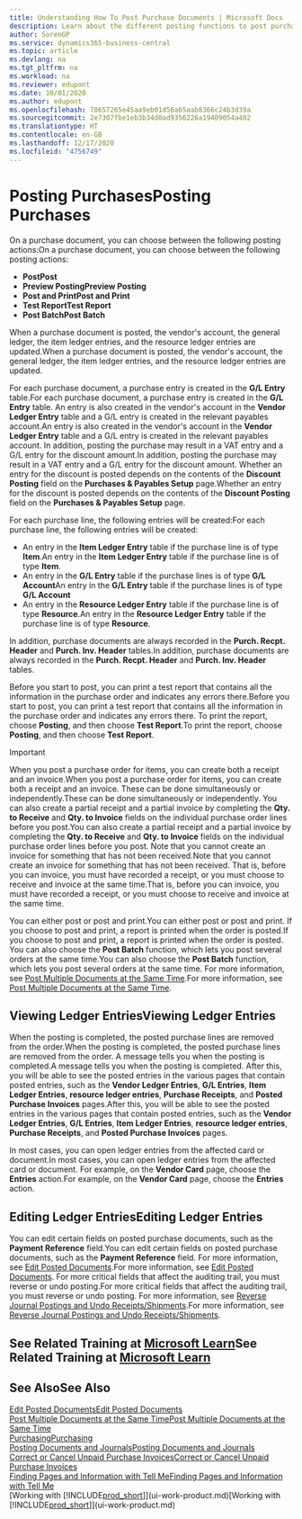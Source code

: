 ```yaml
---
title: Understanding How To Post Purchase Documents | Microsoft Docs
description: Learn about the different posting functions to post purchase documents, and how you can update posted documents.
author: SorenGP
ms.service: dynamics365-business-central
ms.topic: article
ms.devlang: na
ms.tgt_pltfrm: na
ms.workload: na
ms.reviewer: edupont
ms.date: 10/01/2020
ms.author: edupont
ms.openlocfilehash: 78657265e45aa9eb01d56a65aab8366c24b3d39a
ms.sourcegitcommit: 2e7307fbe1eb3b34d0ad9356226a19409054a402
ms.translationtype: HT
ms.contentlocale: en-GB
ms.lasthandoff: 12/17/2020
ms.locfileid: "4756749"
---
```

# <a name="posting-purchases"></a><span data-ttu-id="50831-103">Posting Purchases</span><span class="sxs-lookup"><span data-stu-id="50831-103">Posting Purchases</span></span>
<span data-ttu-id="50831-104">On a purchase document, you can choose between the following posting actions:</span><span class="sxs-lookup"><span data-stu-id="50831-104">On a purchase document, you can choose between the following posting actions:</span></span>

* <span data-ttu-id="50831-105">**Post**</span><span class="sxs-lookup"><span data-stu-id="50831-105">**Post**</span></span>
* <span data-ttu-id="50831-106">**Preview Posting**</span><span class="sxs-lookup"><span data-stu-id="50831-106">**Preview Posting**</span></span>
* <span data-ttu-id="50831-107">**Post and Print**</span><span class="sxs-lookup"><span data-stu-id="50831-107">**Post and Print**</span></span>
* <span data-ttu-id="50831-108">**Test Report**</span><span class="sxs-lookup"><span data-stu-id="50831-108">**Test Report**</span></span>
* <span data-ttu-id="50831-109">**Post Batch**</span><span class="sxs-lookup"><span data-stu-id="50831-109">**Post Batch**</span></span>

<span data-ttu-id="50831-110">When a purchase document is posted, the vendor's account, the general ledger, the item ledger entries, and the resource ledger entries  are updated.</span><span class="sxs-lookup"><span data-stu-id="50831-110">When a purchase document is posted, the vendor's account, the general ledger, the item ledger entries, and the resource ledger entries  are updated.</span></span>

<span data-ttu-id="50831-111">For each purchase document, a purchase entry is created in the **G/L Entry** table.</span><span class="sxs-lookup"><span data-stu-id="50831-111">For each purchase document, a purchase entry is created in the **G/L Entry** table.</span></span> <span data-ttu-id="50831-112">An entry is also created in the vendor's account in the **Vendor Ledger Entry** table and a G/L entry is created in the relevant payables account.</span><span class="sxs-lookup"><span data-stu-id="50831-112">An entry is also created in the vendor's account in the **Vendor Ledger Entry** table and a G/L entry is created in the relevant payables account.</span></span> <span data-ttu-id="50831-113">In addition, posting the purchase may result in a VAT entry and a G/L entry for the discount amount.</span><span class="sxs-lookup"><span data-stu-id="50831-113">In addition, posting the purchase may result in a VAT entry and a G/L entry for the discount amount.</span></span> <span data-ttu-id="50831-114">Whether an entry for the discount is posted depends on the contents of the **Discount Posting** field on the **Purchases & Payables Setup** page.</span><span class="sxs-lookup"><span data-stu-id="50831-114">Whether an entry for the discount is posted depends on the contents of the **Discount Posting** field on the **Purchases & Payables Setup** page.</span></span>

<span data-ttu-id="50831-115">For each purchase line, the following entries will be created:</span><span class="sxs-lookup"><span data-stu-id="50831-115">For each purchase line, the following entries will be created:</span></span>
- <span data-ttu-id="50831-116">An entry in the **Item Ledger Entry** table if the purchase line is of type **Item**.</span><span class="sxs-lookup"><span data-stu-id="50831-116">An entry in the **Item Ledger Entry** table if the purchase line is of type **Item**.</span></span>
- <span data-ttu-id="50831-117">An entry in the **G/L Entry** table if the purchase lines is of type **G/L Account**</span><span class="sxs-lookup"><span data-stu-id="50831-117">An entry in the **G/L Entry** table if the purchase lines is of type **G/L Account**</span></span>
- <span data-ttu-id="50831-118">An entry in the **Resource Ledger Entry** table if the purchase line is of type **Resource**.</span><span class="sxs-lookup"><span data-stu-id="50831-118">An entry in the **Resource Ledger Entry** table if the purchase line is of type **Resource**.</span></span>

<span data-ttu-id="50831-119">In addition, purchase documents are always recorded in the **Purch. Recpt. Header** and **Purch. Inv. Header** tables.</span><span class="sxs-lookup"><span data-stu-id="50831-119">In addition, purchase documents are always recorded in the **Purch. Recpt. Header** and **Purch. Inv. Header** tables.</span></span>

<span data-ttu-id="50831-120">Before you start to post, you can print a test report that contains all the information in the purchase order and indicates any errors there.</span><span class="sxs-lookup"><span data-stu-id="50831-120">Before you start to post, you can print a test report that contains all the information in the purchase order and indicates any errors there.</span></span> <span data-ttu-id="50831-121">To print the report, choose **Posting**, and then choose **Test Report**.</span><span class="sxs-lookup"><span data-stu-id="50831-121">To print the report, choose **Posting**, and then choose **Test Report**.</span></span>

> [!IMPORTANT]  
>   <span data-ttu-id="50831-122">When you post a purchase order for items, you can create both a receipt and an invoice.</span><span class="sxs-lookup"><span data-stu-id="50831-122">When you post a purchase order for items, you can create both a receipt and an invoice.</span></span> <span data-ttu-id="50831-123">These can be done simultaneously or independently.</span><span class="sxs-lookup"><span data-stu-id="50831-123">These can be done simultaneously or independently.</span></span> <span data-ttu-id="50831-124">You can also create a partial receipt and a partial invoice by completing the **Qty. to Receive** and **Qty. to Invoice** fields on the individual purchase order lines before you post.</span><span class="sxs-lookup"><span data-stu-id="50831-124">You can also create a partial receipt and a partial invoice by completing the **Qty. to Receive** and **Qty. to Invoice** fields on the individual purchase order lines before you post.</span></span> <span data-ttu-id="50831-125">Note that you cannot create an invoice for something that has not been received.</span><span class="sxs-lookup"><span data-stu-id="50831-125">Note that you cannot create an invoice for something that has not been received.</span></span> <span data-ttu-id="50831-126">That is, before you can invoice, you must have recorded a receipt, or you must choose to receive and invoice at the same time.</span><span class="sxs-lookup"><span data-stu-id="50831-126">That is, before you can invoice, you must have recorded a receipt, or you must choose to receive and invoice at the same time.</span></span>

<span data-ttu-id="50831-127">You can either post or post and print.</span><span class="sxs-lookup"><span data-stu-id="50831-127">You can either post or post and print.</span></span> <span data-ttu-id="50831-128">If you choose to post and print, a report is printed when the order is posted.</span><span class="sxs-lookup"><span data-stu-id="50831-128">If you choose to post and print, a report is printed when the order is posted.</span></span> <span data-ttu-id="50831-129">You can also choose the **Post Batch** function, which lets you post several orders at the same time.</span><span class="sxs-lookup"><span data-stu-id="50831-129">You can also choose the **Post Batch** function, which lets you post several orders at the same time.</span></span> <span data-ttu-id="50831-130">For more information, see [Post Multiple Documents at the Same Time](ui-batch-posting.md).</span><span class="sxs-lookup"><span data-stu-id="50831-130">For more information, see [Post Multiple Documents at the Same Time](ui-batch-posting.md).</span></span>

## <a name="viewing-ledger-entries"></a><span data-ttu-id="50831-131">Viewing Ledger Entries</span><span class="sxs-lookup"><span data-stu-id="50831-131">Viewing Ledger Entries</span></span>
<span data-ttu-id="50831-132">When the posting is completed, the posted purchase lines are removed from the order.</span><span class="sxs-lookup"><span data-stu-id="50831-132">When the posting is completed, the posted purchase lines are removed from the order.</span></span> <span data-ttu-id="50831-133">A message tells you when the posting is completed.</span><span class="sxs-lookup"><span data-stu-id="50831-133">A message tells you when the posting is completed.</span></span> <span data-ttu-id="50831-134">After this, you will be able to see the posted entries in the various pages that contain posted entries, such as the **Vendor Ledger Entries**, **G/L Entries**, **Item Ledger Entries**, **resource ledger entries**, **Purchase Receipts**, and **Posted Purchase Invoices** pages.</span><span class="sxs-lookup"><span data-stu-id="50831-134">After this, you will be able to see the posted entries in the various pages that contain posted entries, such as the **Vendor Ledger Entries**, **G/L Entries**, **Item Ledger Entries**, **resource ledger entries**, **Purchase Receipts**, and **Posted Purchase Invoices** pages.</span></span>

<span data-ttu-id="50831-135">In most cases, you can open ledger entries from the affected card or document.</span><span class="sxs-lookup"><span data-stu-id="50831-135">In most cases, you can open ledger entries from the affected card or document.</span></span> <span data-ttu-id="50831-136">For example, on the **Vendor Card** page, choose the **Entries** action.</span><span class="sxs-lookup"><span data-stu-id="50831-136">For example, on the **Vendor Card** page, choose the **Entries** action.</span></span>

## <a name="editing-ledger-entries"></a><span data-ttu-id="50831-137">Editing Ledger Entries</span><span class="sxs-lookup"><span data-stu-id="50831-137">Editing Ledger Entries</span></span>
<span data-ttu-id="50831-138">You can edit certain fields on posted purchase documents, such as the **Payment Reference** field.</span><span class="sxs-lookup"><span data-stu-id="50831-138">You can edit certain fields on posted purchase documents, such as the **Payment Reference** field.</span></span> <span data-ttu-id="50831-139">For more information, see [Edit Posted Documents](across-edit-posted-document.md).</span><span class="sxs-lookup"><span data-stu-id="50831-139">For more information, see [Edit Posted Documents](across-edit-posted-document.md).</span></span> <span data-ttu-id="50831-140">For more critical fields that affect the auditing trail, you must reverse or undo posting.</span><span class="sxs-lookup"><span data-stu-id="50831-140">For more critical fields that affect the auditing trail, you must reverse or undo posting.</span></span> <span data-ttu-id="50831-141">For more information, see [Reverse Journal Postings and Undo Receipts/Shipments](finance-how-reverse-journal-posting.md).</span><span class="sxs-lookup"><span data-stu-id="50831-141">For more information, see [Reverse Journal Postings and Undo Receipts/Shipments](finance-how-reverse-journal-posting.md).</span></span>

## <a name="see-related-training-at-microsoft-learn"></a><span data-ttu-id="50831-142">See Related Training at [Microsoft Learn](/learn/modules/receive-invoice-dynamics-d365-business-central/index)</span><span class="sxs-lookup"><span data-stu-id="50831-142">See Related Training at [Microsoft Learn](/learn/modules/receive-invoice-dynamics-d365-business-central/index)</span></span>

## <a name="see-also"></a><span data-ttu-id="50831-143">See Also</span><span class="sxs-lookup"><span data-stu-id="50831-143">See Also</span></span>
[<span data-ttu-id="50831-144">Edit Posted Documents</span><span class="sxs-lookup"><span data-stu-id="50831-144">Edit Posted Documents</span></span>](across-edit-posted-document.md)  
[<span data-ttu-id="50831-145">Post Multiple Documents at the Same Time</span><span class="sxs-lookup"><span data-stu-id="50831-145">Post Multiple Documents at the Same Time</span></span>](ui-batch-posting.md)  
[<span data-ttu-id="50831-146">Purchasing</span><span class="sxs-lookup"><span data-stu-id="50831-146">Purchasing</span></span>](purchasing-manage-purchasing.md)  
[<span data-ttu-id="50831-147">Posting Documents and Journals</span><span class="sxs-lookup"><span data-stu-id="50831-147">Posting Documents and Journals</span></span>](ui-post-documents-journals.md)  
[<span data-ttu-id="50831-148">Correct or Cancel Unpaid Purchase Invoices</span><span class="sxs-lookup"><span data-stu-id="50831-148">Correct or Cancel Unpaid Purchase Invoices</span></span>](purchasing-how-correct-cancel-unpaid-purchase-invoices.md)  
[<span data-ttu-id="50831-149">Finding Pages and Information with Tell Me</span><span class="sxs-lookup"><span data-stu-id="50831-149">Finding Pages and Information with Tell Me</span></span>](ui-search.md)  
<span data-ttu-id="50831-150">[Working with [!INCLUDE[prod_short](includes/prod_short.md)]](ui-work-product.md)</span><span class="sxs-lookup"><span data-stu-id="50831-150">[Working with [!INCLUDE[prod_short](includes/prod_short.md)]](ui-work-product.md)</span></span>
